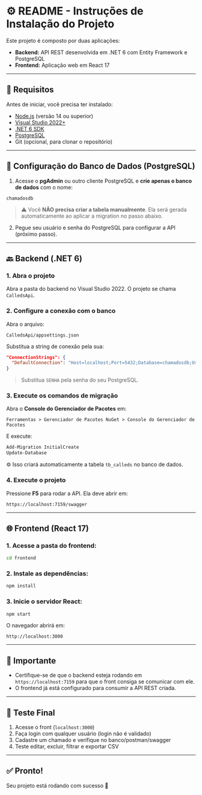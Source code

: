 
# ⚙️ README - Instruções de Instalação do Projeto

Este projeto é composto por duas aplicações:

- **Backend:** API REST desenvolvida em .NET 6 com Entity Framework e PostgreSQL
- **Frontend:** Aplicação web em React 17

---

## 🔧 Requisitos

Antes de iniciar, você precisa ter instalado:

- [Node.js](https://nodejs.org/) (versão 14 ou superior)
- [Visual Studio 2022+](https://visualstudio.microsoft.com/)
- [.NET 6 SDK](https://dotnet.microsoft.com/en-us/download/dotnet/6.0)
- [PostgreSQL](https://www.postgresql.org/download/)
- Git (opcional, para clonar o repositório)

---

## 🐘 Configuração do Banco de Dados (PostgreSQL)

1. Acesse o **pgAdmin** ou outro cliente PostgreSQL e **crie apenas o banco de dados** com o nome:

```
chamadosdb
```

> ⚠️ Você **NÃO precisa criar a tabela manualmente**. Ela será gerada automaticamente ao aplicar a migration no passo abaixo.

2. Pegue seu usuário e senha do PostgreSQL para configurar a API (próximo passo).

---

## 🔙 Backend (.NET 6)

### 1. Abra o projeto

Abra a pasta do backend no Visual Studio 2022. O projeto se chama `CalledsApi`.

### 2. Configure a conexão com o banco

Abra o arquivo:

```
CalledsApi/appsettings.json
```

Substitua a string de conexão pela sua:

```json
"ConnectionStrings": {
  "DefaultConnection": "Host=localhost;Port=5432;Database=chamadosdb;Username=postgres;Password=SENHA"
}
```

> Substitua `SENHA` pela senha do seu PostgreSQL.

### 3. Execute os comandos de migração

Abra o **Console do Gerenciador de Pacotes** em:

```
Ferramentas > Gerenciador de Pacotes NuGet > Console do Gerenciador de Pacotes
```

E execute:

```powershell
Add-Migration InitialCreate
Update-Database
```

⚙️ Isso criará automaticamente a tabela `tb_calleds` no banco de dados.

### 4. Execute o projeto

Pressione **F5** para rodar a API. Ela deve abrir em:

```
https://localhost:7159/swagger
```

---

## 🌐 Frontend (React 17)

### 1. Acesse a pasta do frontend:

```bash
cd frontend
```

### 2. Instale as dependências:

```bash
npm install
```

### 3. Inicie o servidor React:

```bash
npm start
```

O navegador abrirá em:

```
http://localhost:3000
```

---

## 🚨 Importante

- Certifique-se de que o backend esteja rodando em `https://localhost:7159` para que o front consiga se comunicar com ele.
- O frontend já está configurado para consumir a API REST criada.

---

## 🧪 Teste Final

1. Acesse o front (`localhost:3000`)
2. Faça login com qualquer usuário (login não é validado)
3. Cadastre um chamado e verifique no banco/postman/swagger
4. Teste editar, excluir, filtrar e exportar CSV

---

## ✅ Pronto!

Seu projeto está rodando com sucesso 🎉
